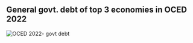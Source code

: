 ## General govt. debt of top 3 economies in OCED 2022
![OCED 2022- govt debt](https://data-viewer.oecd.org?chartId=e8714ffd-9f08-472b-9b6a-b527841823e0)
